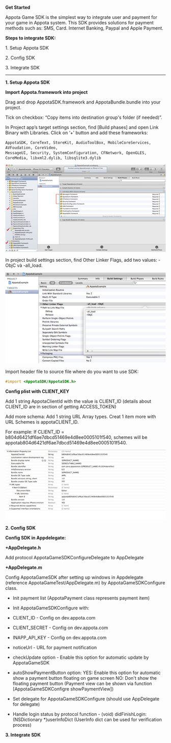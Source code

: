 **Get Started**

Appota Game SDK is the simplest way to integrate user and payment for
your game in Appota system. This SDK provides solutions for payment
methods such as: SMS, Card. Internet Banking, Paypal and Apple Payment.

**Steps to integrate SDK:**

​1. Setup Appota SDK

​2. Config SDK

​3. Integrate SDK

-------------------------------

**1. Setup Appota SDK**

**Import Appota.framework into project**

Drag and drop AppotaSDK.framework and AppotaBundle.bundle into your project.

Tick on checkbox: “Copy items into destination group's folder (if needed)”.

In Project app’s target settings section, find [Build phases] and open
Link Binary with Libraries. Click on ‘+’ button and add these frameworks:

```
AppotaSDK, CoreText, StoreKit, AudioToolBox, MobileCoreServices, AVFoudation, CoreVideo,
MessageUI, Security, SystemConfiguration, CFNetwork, OpenGLES, CoreMedia, libxml2.dylib, libsqlite3.dylib
```

![](docs/vn/step1.jpg)

In project build settings section, find Other Linker Flags, add two
values: -ObjC và -all\_load.

![](docs/vn/step2.jpg)

Import header file to source file where do you want to use SDK:

``` objective-c
#import <AppotaSDK/AppotaSDK.h>
```

**Config plist with CLIENT_KEY**

Add 1 string AppotaClientId with the value is CLIENT_ID (details about CLIENT_ID are in section of getting ACCESS_TOKEN)

Add more schema: Add 1 string URL Array types. Creat 1 item more with URL Schemes is appotaCLIENT_ID.

For example: If CLIENT_ID = b804d6421df6ae7dbcd51469e4d8ee0005101f540,
schemes will be appotab804d6421df6ae7dbcd51469e4d8ee0005101f540.

![](docs/vn/step3.jpg)

**2. Config SDK**

**Config SDK in Appdelegate:**

**+AppDelegate.h**

Add protocol AppotaGameSDKConfigureDelegate to AppDelegate

**+AppDelegate.m**

Config AppotaGameSDK after setting up windows in Appdelegate (reference
AppotaGameTest/AppDelegate.m) by AppotaGameSDKConfigure class.

- Init payment list (AppotaPayment class represents payment item)

- Init AppotaGameSDKConfigure with:
 - CLIENT_ID - Config on dev.appota.com
 - CLIENT_SECRET - Config on dev.appota.com
 - INAPP_API_KEY - Config on dev.appota.com 
 - noticeUrl - URL for payment notification 
 - checkUpdate option - Enable this option for automatic update by AppotaGameSDK
 - autoShowPaymentButton option:
    YES: Enable this option for automatic show a payment button
floating on game screen
    NO: Don't show the floating payment button (Payment view can
be shown via function [AppotaGameSDKConfigre showPaymentView])

- Set delegate for AppotaGameSDKConfigure (should use AppDelegate for
delegate)
- Handle login status by protocol function - (void)
didFinishLogin:(NSDictionary *)userInfoDict (UserInfo dict can be used
for verification process)

**3. Integrate SDK**
